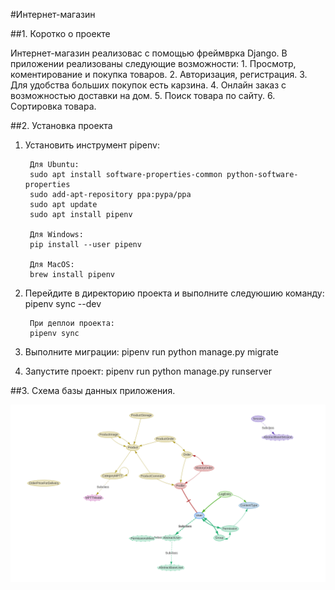 #Интернет-магазин

##1. Коротко о проекте
    
Интернет-магазин реализовас с помощью фреймврка Django. В приложении
реализованы следующие возможности:
    1. Просмотр, коментирование и покупка товаров.
    2. Авторизация, регистрация.
    3. Для удобства больших покупок есть карзина.
    4. Онлайн заказ с возможностью доставки на дом.
    5. Поиск товара по сайту.
    6. Сортировка товара.

##2. Установка проекта

1. Установить инструмент pipenv:

        Для Ubuntu:
        sudo apt install software-properties-common python-software-properties
        sudo add-apt-repository ppa:pypa/ppa
        sudo apt update
        sudo apt install pipenv

        Для Windows:
        pip install --user pipenv

        Для MacOS:
        brew install pipenv

2. Перейдите в директорию проекта и выполните следуюшию команду:
        pipenv sync --dev
        
        При деплои проекта:
        pipenv sync

3. Выполните миграции:
        pipenv run python manage.py migrate
    
4. Запустите проект:
        pipenv run python manage.py runserver


##3. Схема базы данных приложения.

![schema_db](schema_db.png)